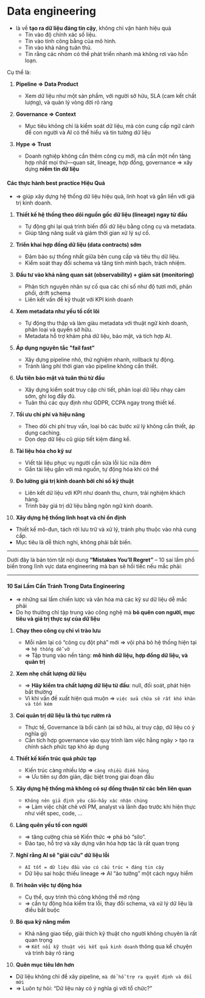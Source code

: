 # Data engineering
* là về **tạo ra dữ liệu đáng tin cậy**, không chỉ vận hành hiệu quả
  * Tin vào độ chính xác số liệu.
  * Tin vào tính công bằng của mô hình.
  * Tin vào khả năng tuân thủ.
  * Tin rằng các nhóm có thể phát triển nhanh mà không rơi vào hỗn loạn.

Cụ thể là:
1. **Pipeline => Data Product**
   * Xem dữ liệu như một sản phẩm, với người sở hữu, SLA (cam kết chất lượng), và quản lý vòng đời rõ ràng

2. **Governance => Context**
   * Mục tiêu không chỉ là kiểm soát dữ liệu, mà còn cung cấp ngữ cảnh để con người và AI có thể hiểu và tin tưởng dữ liệu

3. **Hype => Trust**
   * Doanh nghiệp không cần thêm công cụ mới, mà cần một nền tảng hợp nhất mọi thứ—quan sát, lineage, hợp đồng, governance => xây dựng **niềm tin dữ liệu**

#### **Các thực hành best practíce Hiệu Quả**
* => giúp xây dựng hệ thống dữ liệu hiệu quả, linh hoạt và gắn liền với giá trị kinh doanh.
1. **Thiết kế hệ thống theo dõi nguồn gốc dữ liệu (lineage) ngay từ đầu**
   * Tự động ghi lại quá trình biến đổi dữ liệu bằng công cụ và metadata.
   * Giúp tăng năng suất và giảm thời gian xử lý sự cố.

2. **Triển khai hợp đồng dữ liệu (data contracts) sớm**
   * Đảm bảo sự thống nhất giữa bên cung cấp và tiêu thụ dữ liệu.
   * Kiểm soát thay đổi schema và tăng tính minh bạch, trách nhiệm.

3. **Đầu tư vào khả năng quan sát (observability) + giám sát (monitoring)**
   * Phân tích nguyên nhân sự cố qua các chỉ số như độ tươi mới, phân phối, drift schema
   * Liên kết vấn đề kỹ thuật với KPI kinh doanh

4. **Xem metadata như yếu tố cốt lõi**
   * Tự động thu thập và làm giàu metadata với thuật ngữ kinh doanh, phân loại và quyền sở hữu.
   * Metadata hỗ trợ khám phá dữ liệu, bảo mật, và tích hợp AI.

5. **Áp dụng nguyên tắc "fail fast"**
   * Xây dựng pipeline nhỏ, thử nghiệm nhanh, rollback tự động.
   * Tránh lãng phí thời gian vào pipeline không cần thiết.

6. **Ưu tiên bảo mật và tuân thủ từ đầu**
   * Xây dựng kiểm soát truy cập chi tiết, phân loại dữ liệu nhạy cảm sớm, ghi log đầy đủ.
   * Tuân thủ các quy định như GDPR, CCPA ngay trong thiết kế.

7. **Tối ưu chi phí và hiệu năng**
   * Theo dõi chi phí truy vấn, loại bỏ các bước xử lý không cần thiết, áp dụng caching.
   * Dọn dẹp dữ liệu cũ giúp tiết kiệm đáng kể.

8. **Tài liệu hóa cho kỹ sư**
   * Viết tài liệu phục vụ người cần sửa lỗi lúc nửa đêm
   * Gắn tài liệu gần với mã nguồn, tự động hóa khi có thể

9. **Đo lường giá trị kinh doanh bởi chỉ số kỹ thuật**
   * Liên kết dữ liệu với KPI như doanh thu, churn, trải nghiệm khách hàng.
   * Trình bày giá trị dữ liệu bằng ngôn ngữ kinh doanh.

10. **Xây dựng hệ thống linh hoạt và chỉ ổn định**
* Thiết kế mô-đun, tách rời lưu trữ và xử lý, tránh phụ thuộc vào nhà cung cấp.
* Mục tiêu là dễ thích nghi, không phải bất biến.

---
Dưới đây là bản tóm tắt nội dung **“Mistakes You’ll Regret”** – 10 sai lầm phổ biến trong lĩnh vực data engineering mà bạn sẽ hối tiếc nếu mắc phải:

---
#### **10 Sai Lầm Cần Tránh Trong Data Engineering**
* => những sai lầm chiến lược và văn hóa mà các kỹ sư dữ liệu dễ mắc phải
* Do họ thưởng chỉ tập trung vào công nghệ mà **bỏ quên con người, mục tiêu và giá trị thực sự của dữ liệu**

1. **Chạy theo công cụ chỉ vì trào lưu**
   * Mỗi năm lại có “công cụ đột phá” mới => vội phá bỏ hệ thống hiện tại => `hệ thống dễ vỡ`
   * => Tập trung vào nền tảng: **mô hình dữ liệu, hợp đồng dữ liệu, và quản trị**

2. **Xem nhẹ chất lượng dữ liệu**
   * => **Hãy kiểm tra chất lượng dữ liệu từ đầu**: null, đối soát, phát hiện bất thường
   * Vì khi vấn đề xuất hiện quá muộn => `việc sửa chữa sẽ rất khó khăn và tốn kém`

3. **Coi quản trị dữ liệu là thủ tục rườm rà**
   * Thực tế, Governance là bối cảnh (ai sở hữu, ai truy cập, dữ liệu có ý nghĩa gì)
   * Cần tích hợp governance vào quy trình làm việc hằng ngày > tạo ra chính sách phức tạp khó áp dụng

4. **Thiết kế kiến trúc quá phức tạp**
   * Kiến trúc càng nhiều lớp => `càng nhiều điểm hỏng`
   * => Ưu tiên sự đơn giản, đặc biệt trong giai đoạn đầu

5. **Xây dựng hệ thống mà không có sự đồng thuận từ các bên liên quan**
   * `Không nên giả định yêu cầu—hãy xác nhận chúng`
   * => Làm việc chặt chẽ với PM, analyst và lãnh đạo trước khi hiện thực như viết spec, code, ... 

6. **Lãng quên yếu tố con người**
   * => tăng cường chia sẻ Kiến thức => phá bỏ “silo”.
   * Đào tạo, hỗ trợ và xây dựng văn hóa hợp tác là rất quan trọng

7. **Nghĩ rằng AI sẽ "giải cứu" dữ liệu lỗi**
   * `AI tốt = dữ liệu đầu vào có cấu trúc + đáng tin cậy`
   * Dữ liệu sai hoặc thiếu lineage => AI “ảo tưởng” một cách nguy hiểm

8. **Trì hoãn việc tự động hóa**
   * Cụ thể, quy trình thủ công không thể mở rộng
   * => cần tự động hóa kiểm tra lỗi, thay đổi schema, và xử lý dữ liệu là điều bắt buộc

9. **Bỏ qua kỹ năng mềm**
   * Khả năng giao tiếp, giải thích kỹ thuật cho người không chuyên là rất quan trọng
   * => `Kết nối kỹ thuật với kết quả kinh doanh` thông qua kể chuyện và trình bày rõ ràng

10. **Quên mục tiêu lớn hơn**
* Dữ liệu không chỉ để xây pipeline, `mà để hỗ trợ ra quyết định và đổi mới`
* => Luôn tự hỏi: “Dữ liệu này có ý nghĩa gì với tổ chức?”
